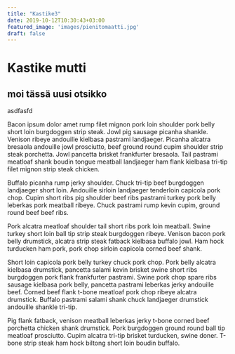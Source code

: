 ```yaml
---
title: "Kastike3"
date: 2019-10-12T10:30:43+03:00
featured_image: 'images/pienitomaatti.jpg'
draft: false
---
```


# Kastike mutti
## moi tässä uusi otsikko
asdfasfd

Bacon ipsum dolor amet rump filet mignon pork loin shoulder pork belly short loin burgdoggen strip steak. Jowl pig sausage picanha shankle. Venison ribeye andouille kielbasa pastrami landjaeger. Picanha alcatra bresaola andouille jowl prosciutto, beef ground round cupim shoulder strip steak porchetta. Jowl pancetta brisket frankfurter bresaola. Tail pastrami meatloaf shank boudin tongue meatball landjaeger ham flank kielbasa tri-tip filet mignon strip steak chicken.

Buffalo picanha rump jerky shoulder. Chuck tri-tip beef burgdoggen landjaeger short loin. Andouille sirloin landjaeger tenderloin capicola pork chop. Cupim short ribs pig shoulder beef ribs pastrami turkey pork belly leberkas pork meatball ribeye. Chuck pastrami rump kevin cupim, ground round beef beef ribs.

Pork alcatra meatloaf shoulder tail short ribs pork loin meatball. Swine turkey short loin ball tip strip steak burgdoggen ribeye. Venison bacon pork belly drumstick, alcatra strip steak fatback kielbasa buffalo jowl. Ham hock turducken ham pork, pork chop sirloin capicola corned beef shank.

Short loin capicola pork belly turkey chuck pork chop. Pork belly alcatra kielbasa drumstick, pancetta salami kevin brisket swine short ribs burgdoggen pork flank frankfurter pastrami. Swine pork chop spare ribs sausage kielbasa pork belly, pancetta pastrami leberkas jerky andouille beef. Corned beef flank t-bone meatloaf pork chop ribeye alcatra drumstick. Buffalo pastrami salami shank chuck landjaeger drumstick andouille shankle tri-tip.

Pig flank fatback, venison meatball leberkas jerky t-bone corned beef porchetta chicken shank drumstick. Pork burgdoggen ground round ball tip meatloaf prosciutto. Cupim alcatra tri-tip brisket turducken, swine doner. T-bone strip steak ham hock biltong short loin boudin buffalo.